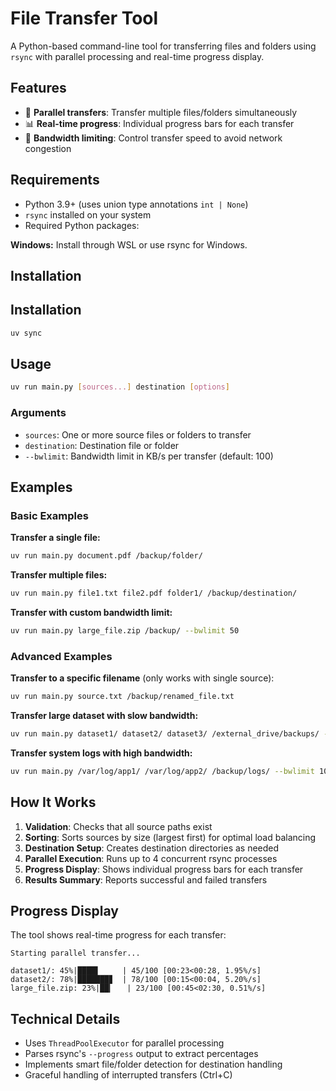 # File Transfer Tool

A Python-based command-line tool for transferring files and folders using `rsync` with parallel processing and real-time progress display.

## Features

- 🚀 **Parallel transfers**: Transfer multiple files/folders simultaneously
- 📊 **Real-time progress**: Individual progress bars for each transfer
- 🔧 **Bandwidth limiting**: Control transfer speed to avoid network congestion

## Requirements

- Python 3.9+ (uses union type annotations `int | None`)
- `rsync` installed on your system
- Required Python packages:




**Windows:**
Install through WSL or use rsync for Windows.

## Installation
## Installation
```bash
uv sync
```

## Usage

```bash
uv run main.py [sources...] destination [options]
```

### Arguments

- `sources`: One or more source files or folders to transfer
- `destination`: Destination file or folder
- `--bwlimit`: Bandwidth limit in KB/s per transfer (default: 100)

## Examples

### Basic Examples

**Transfer a single file:**
```bash
uv run main.py document.pdf /backup/folder/
```

**Transfer multiple files:**
```bash
uv run main.py file1.txt file2.pdf folder1/ /backup/destination/
```

**Transfer with custom bandwidth limit:**
```bash
uv run main.py large_file.zip /backup/ --bwlimit 50
```

### Advanced Examples

**Transfer to a specific filename** (only works with single source):
```bash
uv run main.py source.txt /backup/renamed_file.txt
```

**Transfer large dataset with slow bandwidth:**
```bash
uv run main.py dataset1/ dataset2/ dataset3/ /external_drive/backups/ --bwlimit 25
```

**Transfer system logs with high bandwidth:**
```bash
uv run main.py /var/log/app1/ /var/log/app2/ /backup/logs/ --bwlimit 1000
```

## How It Works

1. **Validation**: Checks that all source paths exist
2. **Sorting**: Sorts sources by size (largest first) for optimal load balancing
3. **Destination Setup**: Creates destination directories as needed
4. **Parallel Execution**: Runs up to 4 concurrent rsync processes
5. **Progress Display**: Shows individual progress bars for each transfer
6. **Results Summary**: Reports successful and failed transfers

## Progress Display

The tool shows real-time progress for each transfer:

```
Starting parallel transfer...

dataset1/: 45%|████▌     | 45/100 [00:23<00:28, 1.95%/s]
dataset2/: 78%|███████▊  | 78/100 [00:15<00:04, 5.20%/s]
large_file.zip: 23%|██▎   | 23/100 [00:45<02:30, 0.51%/s]
```

## Technical Details

- Uses `ThreadPoolExecutor` for parallel processing
- Parses rsync's `--progress` output to extract percentages
- Implements smart file/folder detection for destination handling
- Graceful handling of interrupted transfers (Ctrl+C)
